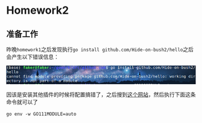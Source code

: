 # Homework2

## 准备工作

昨晚`homework1`之后发现执行`go install github.com/Hide-on-bush2/hello`之后会产生以下错误信息：

![](./images/1.png)

因该是安装其他插件的时候将配置搞错了，之后搜到[这个网站](https://stackoverflow.com/questions/61921282/golang-cannot-find-module-providing-package-package-name-working-directory-is)，然后执行下面这条命令就可以了 

```
go env -w GO111MODULE=auto
```

